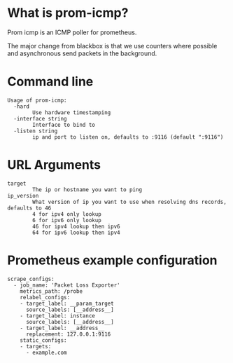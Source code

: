 # What is prom-icmp?
Prom icmp is an ICMP poller for prometheus.

The major change from blackbox is that we use counters where possible and asynchronous send packets in the background.

# Command line
```
Usage of prom-icmp:
  -hard
        Use hardware timestamping
  -interface string
        Interface to bind to
  -listen string
        ip and port to listen on, defaults to :9116 (default ":9116")
```

# URL Arguments
```
target
        The ip or hostname you want to ping
ip_version
        What version of ip you want to use when resolving dns records, defaults to 46
        4 for ipv4 only lookup
        6 for ipv6 only lookup
        46 for ipv4 lookup then ipv6
        64 for ipv6 lookup then ipv4
```

# Prometheus example configuration
```
scrape_configs:
  - job_name: 'Packet Loss Exporter'
    metrics_path: /probe
    relabel_configs:
    - target_label: __param_target
      source_labels: [__address__]
    - target_label: instance
      source_labels: [__address__]
    - target_label: __address__
      replacement: 127.0.0.1:9116
    static_configs:
    - targets:
      - example.com
```
